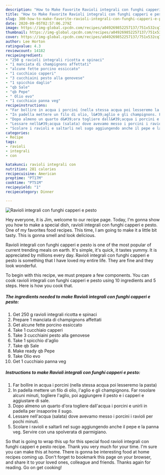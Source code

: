 ```yaml
---
description: "How to Make Favorite Ravioli integrali con funghi capperi e pesto"
title: "How to Make Favorite Ravioli integrali con funghi capperi e pesto"
slug: 300-how-to-make-favorite-ravioli-integrali-con-funghi-capperi-e-pesto
date: 2020-09-05T02:57:06.279Z
image: https://img-global.cpcdn.com/recipes/a049269852257137/751x532cq70/ravioli-integrali-con-funghi-capperi-e-pesto-recipe-main-photo.jpg
thumbnail: https://img-global.cpcdn.com/recipes/a049269852257137/751x532cq70/ravioli-integrali-con-funghi-capperi-e-pesto-recipe-main-photo.jpg
cover: https://img-global.cpcdn.com/recipes/a049269852257137/751x532cq70/ravioli-integrali-con-funghi-capperi-e-pesto-recipe-main-photo.jpg
author: Lee Horton
ratingvalue: 4.3
reviewcount: 14182
recipeingredient:
- "250 g ravioli integrali ricotta e spinaci"
- "1 manciata di champignons affettati"
- "alcune fette porcino essiccato"
- "1 cucchiaio capperi"
- "3 cucchiaini pesto alla genovese"
- "1 spicchio daglio"
- "qb Sale"
- "qb Pepe"
- " Olio evo"
- "1 cucchiaio panna veg"
recipeinstructions:
- "Far bollire in acqua i porcini (nella stessa acqua poi lesseremo la pasta)"
- "In padella mettere un filo di olio, l&#39;aglio e gli champignons. Far rosolare alcuni minuti, togliere l&#39;aglio, poi aggiungere il pesto e i capperi e aggiustare di sale."
- "Dopo almeno un quarto d&#39;ora togliere dall&#39;acqua i porcini e unirli in padella per insaporire il sugo."
- "Lessare nell&#39;acqua (salata) dove avevamo messo i porcini i ravioli per pochi minuti."
- "Scolare i ravioli e saltarli nel sugo aggiungendo anche il pepe e la panna veg. Servire con una spolverata di parmigiano."
categories:
- Recipe
tags:
- ravioli
- integrali
- con

katakunci: ravioli integrali con 
nutrition: 281 calories
recipecuisine: American
preptime: "PT17M"
cooktime: "PT51M"
recipeyield: "1"
recipecategory: Dinner

---
```



![Ravioli integrali con funghi capperi e pesto](https://img-global.cpcdn.com/recipes/a049269852257137/751x532cq70/ravioli-integrali-con-funghi-capperi-e-pesto-recipe-main-photo.jpg)

Hey everyone, it is Jim, welcome to our recipe page. Today, I'm gonna show you how to make a special dish, ravioli integrali con funghi capperi e pesto. One of my favorites food recipes. This time, I am going to make it a little bit tasty. This is gonna smell and look delicious.

Ravioli integrali con funghi capperi e pesto is one of the most popular of current trending meals on earth. It's simple, it's quick, it tastes yummy. It is appreciated by millions every day. Ravioli integrali con funghi capperi e pesto is something that I have loved my entire life. They are fine and they look wonderful.




To begin with this recipe, we must prepare a few components. You can cook ravioli integrali con funghi capperi e pesto using 10 ingredients and 5 steps. Here is how you cook that.

<!--inarticleads1-->

##### The ingredients needed to make Ravioli integrali con funghi capperi e pesto:

1. Get 250 g ravioli integrali ricotta e spinaci
1. Prepare 1 manciata di champignons affettati
1. Get alcune fette porcino essiccato
1. Take 1 cucchiaio capperi
1. Take 3 cucchiaini pesto alla genovese
1. Take 1 spicchio d&#39;aglio
1. Take qb Sale
1. Make ready qb Pepe
1. Take  Olio evo
1. Get 1 cucchiaio panna veg




<!--inarticleads2-->

##### Instructions to make Ravioli integrali con funghi capperi e pesto:

1. Far bollire in acqua i porcini (nella stessa acqua poi lesseremo la pasta)
1. In padella mettere un filo di olio, l&#39;aglio e gli champignons. Far rosolare alcuni minuti, togliere l&#39;aglio, poi aggiungere il pesto e i capperi e aggiustare di sale.
1. Dopo almeno un quarto d&#39;ora togliere dall&#39;acqua i porcini e unirli in padella per insaporire il sugo.
1. Lessare nell&#39;acqua (salata) dove avevamo messo i porcini i ravioli per pochi minuti.
1. Scolare i ravioli e saltarli nel sugo aggiungendo anche il pepe e la panna veg. Servire con una spolverata di parmigiano.




So that is going to wrap this up for this special food ravioli integrali con funghi capperi e pesto recipe. Thank you very much for your time. I'm sure you can make this at home. There is gonna be interesting food at home recipes coming up. Don't forget to bookmark this page on your browser, and share it to your loved ones, colleague and friends. Thanks again for reading. Go on get cooking!
